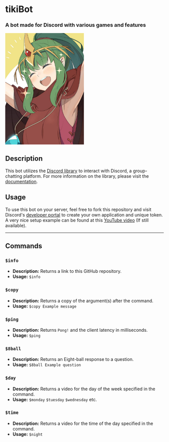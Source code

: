 # tikiBot

### A bot made for Discord with various games and features

<img src="./staticfiles/tiki.jpg" width=250>

## Description
This bot utilizes the [Discord library](https://github.com/Rapptz/discord.py) to interact with Discord, a group-chatting platform. For more information on the library, please visit the [documentation](https://discordpy.readthedocs.io/en/latest/index.html). 

## Usage
To use this bot on your server, feel free to fork this repository and visit Discord's [developer portal](https://discord.com/developers/applications) to create your own application and unique token. A very nice setup example can be found at this [YouTube video](https://www.youtube.com/watch?v=nW8c7vT6Hl4) (If still available).

--- 

## Commands

### ```$info```

* **Description:** Returns a link to this GitHub repository.
* **Usage:** ```$info```

### ```$copy```

* **Description:** Returns a copy of the argument(s) after the command.
* **Usage:** ```$copy Example message```

### ```$ping```

* **Description:** Returns ```Pong!``` and the client latency in milliseconds.
* **Usage:** ```$ping```

### ```$8ball```

* **Description:** Returns an Eight-ball response to a question.
* **Usage:** ```$8ball Example question```

### ```$day```

* **Description:** Returns a video for the day of the week specified in the command.
* **Usage:** ```$monday``` ```$tuesday``` ```$wednesday``` etc.

### ```$time```

* **Description:** Returns a video for the time of the day specified in the command.
* **Usage:** ```$night```
